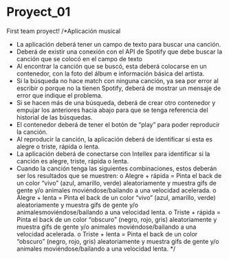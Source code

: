 # Proyect_01
First team proyect!
/*Aplicación musical
-	La aplicación deberá tener un campo de texto para buscar una canción.
-	Deberá de existir una conexión con el API de Spotify que debe buscar la canción que se colocó en el campo de texto 
-	Al encontrar la canción que se buscó, esta deberá colocarse en un contenedor, con la foto del álbum e información básica del artista.
-	Si la búsqueda no hace match con ninguna canción, ya sea por error al escribir o porque no la tienen Spotify, deberá de mostrar un mensaje de error que indique el problema.
-	Si se hacen más de una búsqueda, deberá de crear otro contenedor y empujar los anteriores hacia abajo para que se tenga referencia del historial de las búsquedas.
-	El contenedor deberá de tener el botón de “play” para poder reproducir la canción.
-	Al reproducir la canción, la aplicación deberá de identificar si esta es alegre o triste, rápida o lenta.
-	La aplicación deberá de conectarse con Intellex para identificar si la canción es alegre, triste, rápida o lenta.
-	Cuando la canción tenga las siguientes combinaciones, estos deberán ser los resultados que se muestren:
o	Alegre + rápida = Pinta el back de un color “vivo” (azul, amarillo, verde) aleatoriamente y muestra gifs de gente y/o animales moviéndose/bailando a una velocidad acelerada.
o	Alegre + lenta = Pinta el back de un color “vivo” (azul, amarillo, verde) aleatoriamente y muestra gifs de gente y/o animalesmoviéndose/bailando a una velocidad lenta.
o	Triste + rápida = Pinta el back de un color “obscuro” (negro, rojo, gris) aleatoriamente y muestra gifs de gente y/o animales moviéndose/bailando a una velocidad acelerada.
o	Triste + lenta = Pinta el back de un color “obscuro” (negro, rojo, gris)  aleatoriamente y muestra gifs de gente y/o animales moviéndose/bailando a una velocidad lenta.
*/
